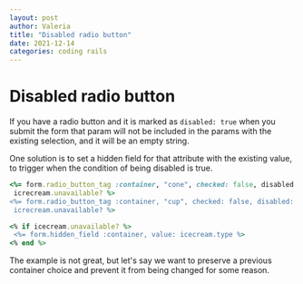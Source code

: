 ```yaml
---
layout: post
author: Valeria
title: "Disabled radio button"
date: 2021-12-14
categories: coding rails
---
```

# Disabled radio button

If you have a radio button and it is marked as `disabled: true` when you submit
the form that param will not be included in the params with the existing
selection, and it will be an empty string.

One solution is to set a hidden field for that attribute with the existing
value, to trigger when the condition of being disabled is true.

```ruby
<%= form.radio_button_tag :container, "cone", checked: false, disabled:
 icrecream.unavailable? %>
<%= form.radio_button_tag :container, "cup", checked: false, disabled:
 icrecream.unavailable? %>

<% if icecream.unavailable? %>
 <%= form.hidden_field :container, value: icecream.type %>
<% end %>

```
The example is not great, but let's say we want to preserve a previous container
choice and prevent it from being changed for some reason.
